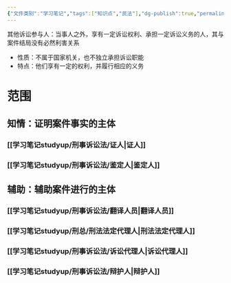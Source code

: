 ```yaml
---
{"文件类别":"学习笔记","tags":["知识点","民法"],"dg-publish":true,"permalink":"/学习笔记studyup/民法总论/其他诉讼参与人/","dgPassFrontmatter":true,"created":"2024-09-14T15:47:02.957+08:00","updated":"2024-11-11T15:10:50.868+08:00"}
---
```


其他诉讼参与人：当事人之外，享有一定诉讼权利、承担一定诉讼义务的人，其与案件结局没有必然利害关系
- 性质：不属于国家机关，也不独立承担诉讼职能
- 特点：他们享有一定的权利，并履行相应的义务
# 范围
## 知情：证明案件事实的主体
### [[学习笔记studyup/刑事诉讼法/证人\|证人]]
### [[学习笔记studyup/刑事诉讼法/鉴定人\|鉴定人]]
## 辅助：辅助案件进行的主体
### [[学习笔记studyup/刑事诉讼法/翻译人员\|翻译人员]]
### [[学习笔记studyup/刑总/刑法法定代理人\|刑法法定代理人]]
### [[学习笔记studyup/刑事诉讼法/诉讼代理人\|诉讼代理人]]
### [[学习笔记studyup/刑事诉讼法/辩护人\|辩护人]]
